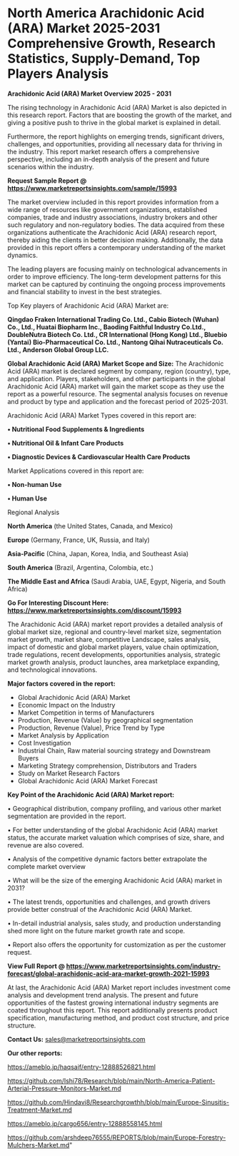 # North America Arachidonic Acid (ARA) Market 2025-2031 Comprehensive Growth, Research Statistics, Supply-Demand,  Top Players Analysis

<Strong> Arachidonic Acid (ARA) Market Overview 2025 - 2031</strong>

The rising technology in Arachidonic Acid (ARA) Market is also depicted in this research report. Factors that are boosting the growth of the market, and giving a positive push to thrive in the global market is explained in detail.

Furthermore, the report highlights on emerging trends, significant drivers, challenges, and opportunities, providing all necessary data for thriving in the industry. This report market research offers a comprehensive perspective, including an in-depth analysis of the present and future scenarios within the industry.

<strong>Request Sample Report @ <a href=https://www.marketreportsinsights.com/sample/15993>https://www.marketreportsinsights.com/sample/15993</a></strong>

The market overview included in this report provides information from a wide range of resources like government organizations, established companies, trade and industry associations, industry brokers and other such regulatory and non-regulatory bodies. The data acquired from these organizations authenticate the Arachidonic Acid (ARA) research report, thereby aiding the clients in better decision making. Additionally, the data provided in this report offers a contemporary understanding of the market dynamics.

The leading players are focusing mainly on technological advancements in order to improve efficiency. The long-term development patterns for this market can be captured by continuing the ongoing process improvements and financial stability to invest in the best strategies.

Top Key players of Arachidonic Acid (ARA) Market are:

<strong>Qingdao Fraken International Trading Co. Ltd., Cabio Biotech (Wuhan) Co., Ltd., Huatai Biopharm Inc., Baoding Faithful Industry Co.Ltd., DoubleNutra Biotech Co. Ltd., CR International (Hong Kong) Ltd., Bluebio (Yantai) Bio-Pharmaceutical Co. Ltd., Nantong Qihai Nutraceuticals Co. Ltd., Anderson Global Group LLC.</strong>

<strong><b>Global Arachidonic Acid (ARA) Market Scope and Size:</b></strong>
The Arachidonic Acid (ARA) market is declared segment by company, region (country), type, and application. Players, stakeholders, and other participants in the global Arachidonic Acid (ARA) market will gain the market scope as they use the report as a powerful resource. The segmental analysis focuses on revenue and product by type and application and the forecast period of 2025-2031.

Arachidonic Acid (ARA) Market Types covered in this report are:

<strong>• Nutritional Food Supplements & Ingredients

• Nutritional Oil & Infant Care Products

• Diagnostic Devices & Cardiovascular Health Care Products</strong>

Market Applications covered in this report are:

<strong>• Non-human Use

• Human Use</strong> 

Regional Analysis

<strong>North America</strong> (the United States, Canada, and Mexico)

<strong>Europe</strong> (Germany, France, UK, Russia, and Italy)

<strong>Asia-Pacific</strong> (China, Japan, Korea, India, and Southeast Asia)

<strong>South America</strong> (Brazil, Argentina, Colombia, etc.)

<strong>The Middle East and Africa</strong> (Saudi Arabia, UAE, Egypt, Nigeria, and South Africa)

<strong>Go For Interesting Discount Here: <a href=https://www.marketreportsinsights.com/discount/15993>https://www.marketreportsinsights.com/discount/15993</a></strong>

The Arachidonic Acid (ARA) market report provides a detailed analysis of global market size, regional and country-level market size, segmentation market growth, market share, competitive Landscape, sales analysis, impact of domestic and global market players, value chain optimization, trade regulations, recent developments, opportunities analysis, strategic market growth analysis, product launches, area marketplace expanding, and technological innovations.

<strong><b>Major factors covered in the report:</b></strong>
<ul>
  <li>Global Arachidonic Acid (ARA) Market </li>
  <li>Economic Impact on the Industry</li>
  <li>Market Competition in terms of Manufacturers</li>
  <li>Production, Revenue (Value) by geographical segmentation</li>
  <li>Production, Revenue (Value), Price Trend by Type</li>
  <li>Market Analysis by Application</li>
  <li>Cost Investigation</li>
  <li>Industrial Chain, Raw material sourcing strategy and Downstream Buyers</li>
  <li>Marketing Strategy comprehension, Distributors and Traders</li>
  <li>Study on Market Research Factors</li>
  <li>Global Arachidonic Acid (ARA) Market Forecast</li>
</ul>

<strong><b>Key Point of the Arachidonic Acid (ARA) Market report:</b></strong>

• Geographical distribution, company profiling, and various other market segmentation are provided in the report.

• For better understanding of the global Arachidonic Acid (ARA) market status, the accurate market valuation which comprises of size, share, and revenue are also covered.

• Analysis of the competitive dynamic factors better extrapolate the complete market overview

• What will be the size of the emerging Arachidonic Acid (ARA) market in 2031?

• The latest trends, opportunities and challenges, and growth drivers provide better construal of the Arachidonic Acid (ARA) Market.

• In-detail industrial analysis, sales study, and production understanding shed more light on the future market growth rate and scope.

• Report also offers the opportunity for customization as per the customer request.

<strong><b>View Full Report @ <a href=https://www.marketreportsinsights.com/industry-forecast/global-arachidonic-acid-ara-market-growth-2021-15993>https://www.marketreportsinsights.com/industry-forecast/global-arachidonic-acid-ara-market-growth-2021-15993</a></b></strong>


At last, the Arachidonic Acid (ARA) Market report includes investment come analysis and development trend analysis. The present and future opportunities of the fastest growing international industry segments are coated throughout this report. This report additionally presents product specification, manufacturing method, and product cost structure, and price structure.

<strong>Contact Us:</strong>
sales@marketreportsinsights.com

<strong>Our other reports:</strong>

<a href=https://ameblo.jp/haqsaif/entry-12888526821.html>https://ameblo.jp/haqsaif/entry-12888526821.html</a>

<a href=https://github.com/Ishi78/Research/blob/main/North-America-Patient-Arterial-Pressure-Monitors-Market.md>https://github.com/Ishi78/Research/blob/main/North-America-Patient-Arterial-Pressure-Monitors-Market.md</a>

<a href=https://github.com/Hindavi8/Researchgrowthh/blob/main/Europe-Sinusitis-Treatment-Market.md>https://github.com/Hindavi8/Researchgrowthh/blob/main/Europe-Sinusitis-Treatment-Market.md</a>

<a href=https://ameblo.jp/cargo656/entry-12888558145.html>https://ameblo.jp/cargo656/entry-12888558145.html</a>

<a href=https://github.com/arshdeep76555/REPORTS/blob/main/Europe-Forestry-Mulchers-Market.md>https://github.com/arshdeep76555/REPORTS/blob/main/Europe-Forestry-Mulchers-Market.md</a>"
